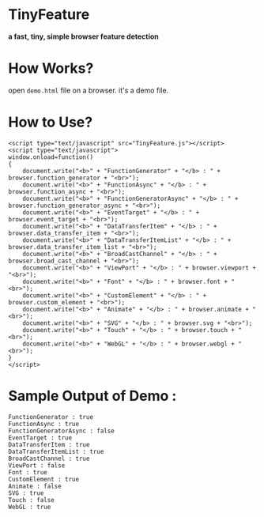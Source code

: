 # TinyFeature
**a fast, tiny, simple browser feature detection**

# How Works?
open `demo.html` file on a browser.
it's a demo file.

# How to Use?
    <script type="text/javascript" src="TinyFeature.js"></script>
    <script type="text/javascript">
    window.onload=function()
    {
    	document.write("<b>" + "FunctionGenerator" + "</b> : " + browser.function_generator + "<br>");
    	document.write("<b>" + "FunctionAsync" + "</b> : " + browser.function_async + "<br>");
    	document.write("<b>" + "FunctionGeneratorAsync" + "</b> : " + browser.function_generator_async + "<br>");
    	document.write("<b>" + "EventTarget" + "</b> : " + browser.event_target + "<br>");
    	document.write("<b>" + "DataTransferItem" + "</b> : " + browser.data_transfer_item + "<br>");
    	document.write("<b>" + "DataTransferItemList" + "</b> : " + browser.data_transfer_item_list + "<br>");
    	document.write("<b>" + "BroadCastChannel" + "</b> : " + browser.broad_cast_channel + "<br>");
    	document.write("<b>" + "ViewPort" + "</b> : " + browser.viewport + "<br>");
    	document.write("<b>" + "Font" + "</b> : " + browser.font + "<br>");
    	document.write("<b>" + "CustomElement" + "</b> : " + browser.custom_element + "<br>");
    	document.write("<b>" + "Animate" + "</b> : " + browser.animate + "<br>");
    	document.write("<b>" + "SVG" + "</b> : " + browser.svg + "<br>");
    	document.write("<b>" + "Touch" + "</b> : " + browser.touch + "<br>");
    	document.write("<b>" + "WebGL" + "</b> : " + browser.webgl + "<br>");
    }
    </script>

# Sample Output of Demo :

    FunctionGenerator : true
    FunctionAsync : true
    FunctionGeneratorAsync : false
    EventTarget : true
    DataTransferItem : true
    DataTransferItemList : true
    BroadCastChannel : true
    ViewPort : false
    Font : true
    CustomElement : true
    Animate : false
    SVG : true
    Touch : false
    WebGL : true

